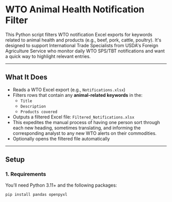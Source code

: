 # WTO Animal Health Notification Filter

This Python script filters WTO notification Excel exports for keywords related to animal health and products (e.g., beef, pork, cattle, poultry). It's designed to support International Trade Specialists from USDA's Foreign Agriculture Service who monitor daily WTO SPS/TBT notifications and want a quick way to highlight relevant entries.

---

## What It Does

- Reads a WTO Excel export (e.g., `Notifications.xlsx`)
- Filters rows that contain any **animal-related keywords** in the:
  - `Title`
  - `Description`
  - `Products covered`
- Outputs a filtered Excel file: `Filtered_Notifications.xlsx`
- This expedites the manual process of having one person sort through each new heading, sometimes translating, and informing the corresponding analyst to any new WTO alerts on their commodities.
- Optionally opens the filtered file automatically

---

## Setup

### 1. Requirements

You’ll need Python 3.11+ and the following packages:

```bash
pip install pandas openpyxl
